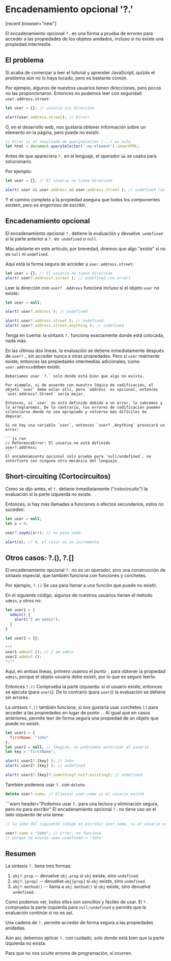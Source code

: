 
# Encadenamiento opcional '?.'

[recent browser="new"]

El encadenamiento opcional `?.` es una forma a prueba de errores para acceder a las propiedades de los objetos anidados, incluso si no existe una propiedad intermedia.

## El problema

Si acaba de comenzar a leer el tutorial y aprender JavaScript, quizás el problema aún no lo haya tocado, pero es bastante común.

Por ejemplo, algunos de nuestros usuarios tienen direcciones, pero pocos no las proporcionaron. Entonces no podemos leer con seguridad `user.address.street`:

```js run
let user = {}; // usuario sin dirección

alert(user.address.street); // Error!
```

O, en el desarrollo web, nos gustaría obtener información sobre un elemento en la página, pero puede no existir:

```js run
// Error si el resultado de querySelector (...) es nulo
let html = document.querySelector('.my-element').innerHTML;
```

Antes de que apareciera `?.` en el lenguaje, el operador `&&` se usaba para solucionarlo.

Por ejemplo:

```js run
let user = {}; // El usuario no tiene dirección

alert( user && user.address && user.address.street ); // undefined (no error)
```

Y el camino completo a la propiedad asegura que todos los componentes existen, pero es engorroso de escribir.

## Encadenamiento opcional

El encadenamiento opcional `?.` detiene la evaluación y devuelve` undefined` si la parte anterior a `?.` es` undefined` o `null`.

Más adelante en este artículo, por brevedad, diremos que algo "existe" si no es `null` ni `undefined`.


Aquí está la forma segura de acceder a `user.address.street`:

```js run
let user = {}; // El usuario no tiene dirección
alert( user?.address?.street ); // undefined (no error)
```

Leer la dirección con `user? .Address` funciona incluso si el objeto `user` no existe:

```js run
let user = null;

alert( user?.address ); // undefined

alert( user?.address.street ); // undefined
alert( user?.address.street.anything ); // undefined
```

Tenga en cuenta: la sintaxis `?.` funciona exactamente donde está colocada, nada más.

En las últimas dos líneas, la evaluación se detiene inmediatamente después de `user?.`, sin acceder nunca a otras propiedades. Pero si `user` realmente existe, entonces las propiedades intermedias adicionales, como `user.address`deben existir.

```warn header="No abuses del encadenamiento opcional"
Deberíamos usar `?.` solo donde está bien que algo no exista.

Por ejemplo, si de acuerdo con nuestra lógica de codificación, el objeto `user` debe estar allí, pero `address` es opcional, entonces `user.address?.Street` sería mejor.

Entonces, si `user` no está definido debido a un error, lo sabremos y lo arreglaremos. De lo contrario, los errores de codificación pueden silenciarse donde no sea apropiado y volverse más difíciles de depurar.
```

````warn header="La variable antes de ?. debe existir"
Si no hay una variable `user`, entonces `user? .Anything` provocará un error:

```js run
// ReferenceError: El usuario no está definido
user?.address;
```
El encadenamiento opcional solo prueba para `null/undefined`, no interfiere con ninguna otra mecánica del lenguaje.
````

## Short-circuiting (Cortocircuitos)

Como se dijo antes, el `?.` detiene inmediatamente ("cotocircuito") la evaluación si la parte izquierda no existe.

Entonces, si hay más llamadas a funciones o efectos secundarios, estos no suceden:

```js run
let user = null;
let x = 0;

user?.sayHi(x++); // no pasa nada

alert(x); // 0, el valor no se incrementa
```

## Otros casos: ?.(), ?.[]

El encadenamiento opcional `?.` no es un operador, sino una construcción de sintaxis especial, que también funciona con funciones y corchetes.

Por ejemplo, `?.()` Se usa para llamar a una función que puede no existir.

En el siguiente código, algunos de nuestros usuarios tienen el método `admin`, y otros no:

```js run
let user1 = {
  admin() {
    alert("I am admin");
  }
}

let user2 = {};

*!*
user1.admin?.(); // I am admin
user2.admin?.();
*/!*
```

Aquí, en ambas líneas, primero usamos el punto `.` para obtener la propiedad `admin`, porque el objeto usuario debe existir, por lo que es seguro leerlo.

Entonces `?.()` Comprueba la parte izquierda: si el usuario existe, entonces se ejecuta (para `user1`). De lo contrario (para `user2`) la evaluación se detiene sin errores.

La sintaxis `?.[]` también funciona, si nos gustaría usar corchetes `[]` para acceder a las propiedades en lugar de punto `.`. Al igual que en casos anteriores, permite leer de forma segura una propiedad de un objeto que puede no existir.

```js run
let user1 = {
  firstName: "John"
};
let user2 = null; // Imagine, no podríamos autorizar al usuario
let key = "firstName";

alert( user1?.[key] ); // John
alert( user2?.[key] ); // undefined

alert( user1?.[key]?.something?.not?.existing); // undefined
```

También podemos usar `?.` con `delete`:

```js run
delete user?.name; // Eliminar user.name si el usuario existe
```

```warn header="Podemos usar `?.` para una lectura y eliminación segura, pero no para escribir"
El encadenamiento opcional `?.` no tiene uso en el lado izquierdo de una tarea:

```js run
// la idea del siguiente código es escribir user.name, si el usuario existe

user?.name = "John"; // Error, no funciona
// porque se evalúa como undefined = "John"
```

## Resumen

La sintaxis `?.` tiene tres formas:

1. `obj?.prop` -- devuelve `obj.prop` si `obj` existe, sino `undefined`.
2. `obj?.[prop]` -- devuelve `obj[prop]` si `obj` existe, sino `undefined`.
3. `obj?.method()` -- llama a `obj.method()` si `obj` existe, sino devuelve `undefined`.

Como podemos ver, todos ellos son sencillos y fáciles de usar. El `?.` comprueba la parte izquierda para `null/undefined` y permite que la evaluación continúe si no es así.

Una cadena de `?.` permite acceder de forma segura a las propiedades anidadas.

Aún así, debemos aplicar `?.` con cuidado, solo donde está bien que la parte izquierda no exista.

Para que no nos oculte errores de programación, si ocurren.
